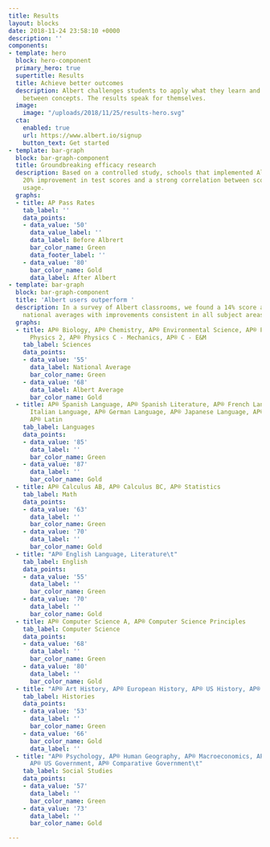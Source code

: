```yaml
---
title: Results
layout: blocks
date: 2018-11-24 23:58:10 +0000
description: ''
components:
- template: hero
  block: hero-component
  primary_hero: true
  supertitle: Results
  title: Achieve better outcomes
  description: Albert challenges students to apply what they learn and make connections
    between concepts. The results speak for themselves.
  image:
    image: "/uploads/2018/11/25/results-hero.svg"
  cta:
    enabled: true
    url: https://www.albert.io/signup
    button_text: Get started
- template: bar-graph
  block: bar-graph-component
  title: Groundbreaking efficacy research
  description: Based on a controlled study, schools that implemented Albert saw a
    20% improvement in test scores and a strong correlation between scores and Albert
    usage.
  graphs:
  - title: AP Pass Rates
    tab_label: ''
    data_points:
    - data_value: '50'
      data_value_label: ''
      data_label: Before Albrert
      bar_color_name: Green
      data_footer_label: ''
    - data_value: '80'
      bar_color_name: Gold
      data_label: After Albert
- template: bar-graph
  block: bar-graph-component
  title: 'Albert users outperform '
  description: In a survey of Albert classrooms, we found a 14% score advantage over
    national averages with improvements consistent in all subject areas.
  graphs:
  - title: AP® Biology, AP® Chemistry, AP® Environmental Science, AP® Physics 1, AP®
      Physics 2, AP® Physics C - Mechanics, AP® C - E&M
    tab_label: Sciences
    data_points:
    - data_value: '55'
      data_label: National Average
      bar_color_name: Green
    - data_value: '68'
      data_label: Albert Average
      bar_color_name: Gold
  - title: AP® Spanish Language, AP® Spanish Literature, AP® French Language, AP®
      Italian Language, AP® German Language, AP® Japanese Language, AP® Chinese Language,
      AP® Latin
    tab_label: Languages
    data_points:
    - data_value: '85'
      data_label: ''
      bar_color_name: Green
    - data_value: '87'
      data_label: ''
      bar_color_name: Gold
  - title: AP® Calculus AB, AP® Calculus BC, AP® Statistics
    tab_label: Math
    data_points:
    - data_value: '63'
      data_label: ''
      bar_color_name: Green
    - data_value: '70'
      data_label: ''
      bar_color_name: Gold
  - title: "AP® English Language, Literature\t"
    tab_label: English
    data_points:
    - data_value: '55'
      data_label: ''
      bar_color_name: Green
    - data_value: '70'
      data_label: ''
      bar_color_name: Gold
  - title: AP® Computer Science A, AP® Computer Science Principles
    tab_label: Computer Science
    data_points:
    - data_value: '68'
      data_label: ''
      bar_color_name: Green
    - data_value: '80'
      data_label: ''
      bar_color_name: Gold
  - title: "AP® Art History, AP® European History, AP® US History, AP® World History\t"
    tab_label: Histories
    data_points:
    - data_value: '53'
      data_label: ''
      bar_color_name: Green
    - data_value: '66'
      bar_color_name: Gold
      data_label: ''
  - title: "AP® Psychology, AP® Human Geography, AP® Macroeconomics, AP® Microeconomics,
      AP® US Government, AP® Comparative Government\t"
    tab_label: Social Studies
    data_points:
    - data_value: '57'
      data_label: ''
      bar_color_name: Green
    - data_value: '73'
      data_label: ''
      bar_color_name: Gold

---
```

